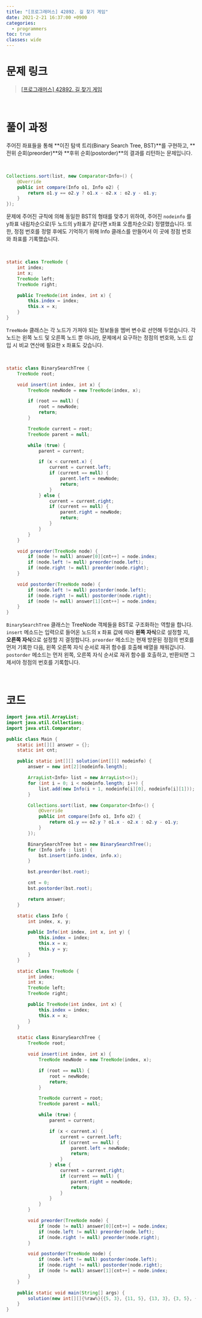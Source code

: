 ```yaml
---
title: "[프로그래머스] 42892. 길 찾기 게임"
date: 2021-2-21 16:37:00 +0900
categories:
  - programmers
toc: true
classes: wide
---
```


# 문제 링크

> [[프로그래머스] 42892. 길 찾기 게임](https://programmers.co.kr/learn/courses/30/lessons/42892)

<br>

# 풀이 과정

주어진 좌표들을 통해 **이진 탐색 트리(Binary Search Tree, BST)**를 구현하고, **전위 순회(preorder)**와 **후위 순회(postorder)**의 결과를 리턴하는 문제입니다.

<br>

```java
Collections.sort(list, new Comparator<Info>() {
    @Override
    public int compare(Info o1, Info o2) {
        return o1.y == o2.y ? o1.x - o2.x : o2.y - o1.y;
    }
});
```

문제에 주어진 규칙에 의해 동일한 BST의 형태를 맞추기 위하여, 주어진 `nodeinfo` 를 y좌표 내림차순으로(두 노드의 y좌표가 같다면 x좌표 오름차순으로) 정렬했습니다. 또한, 정점 번호를 정렬 후에도 기억하기 위해 Info 클래스를 만들어서 이 곳에 정점 번호와 좌표를 기록했습니다.

<br>

```java
static class TreeNode {
    int index;
    int x;
    TreeNode left;
    TreeNode right;

    public TreeNode(int index, int x) {
        this.index = index;
        this.x = x;
    }
}
```

`TreeNode` 클래스는 각 노드가 가져야 되는 정보들을 멤버 변수로 선언해 두었습니다. 각 노드는 왼쪽 노드 및 오른쪽 노드 뿐 아니라, 문제에서 요구하는 정점의 번호와, 노드 삽입 시 비교 연산에 필요한 x 좌표도 갖습니다.

<br>

```java
static class BinarySearchTree {
    TreeNode root;

    void insert(int index, int x) {
        TreeNode newNode = new TreeNode(index, x);

        if (root == null) {
            root = newNode;
            return;
        }

        TreeNode current = root;
        TreeNode parent = null;

        while (true) {
            parent = current;

            if (x < current.x) {
                current = current.left;
                if (current == null) {
                    parent.left = newNode;
                    return;
                }
            } else {
                current = current.right;
                if (current == null) {
                    parent.right = newNode;
                    return;
                }
            }
        }
    }

    void preorder(TreeNode node) {
        if (node != null) answer[0][cnt++] = node.index;
        if (node.left != null) preorder(node.left);
        if (node.right != null) preorder(node.right);
    }

    void postorder(TreeNode node) {
        if (node.left != null) postorder(node.left);
        if (node.right != null) postorder(node.right);
        if (node != null) answer[1][cnt++] = node.index;
    }
}
```

`BinarySearchTree` 클래스는 TreeNode 객체들을 BST로 구조화하는 역할을 합니다. `insert` 메소드는 입력으로 들어온 노드의 x 좌표 값에 따라 **왼쪽 자식**으로 설정할 지, **오른쪽 자식**으로 설정할 지 결정합니다. `preorder` 메소드는 현재 방문된 정점의 번호를 먼저 기록한 다음, 왼쪽 오른쪽 자식 순서로 재귀 함수를 호출해 배열을 채워갑니다. `postorder` 메소드는 먼저 왼쪽, 오른쪽 자식 순서로 재귀 함수를 호출하고, 반환되면 그제서야 정점의 번호를 기록합니다.

<br>

# 코드

```java
import java.util.ArrayList;
import java.util.Collections;
import java.util.Comparator;

public class Main {
    static int[][] answer = {};
    static int cnt;

    public static int[][] solution(int[][] nodeinfo) {
        answer = new int[2][nodeinfo.length];

        ArrayList<Info> list = new ArrayList<>();
        for (int i = 0; i < nodeinfo.length; i++) {
            list.add(new Info(i + 1, nodeinfo[i][0], nodeinfo[i][1]));
        }

        Collections.sort(list, new Comparator<Info>() {
            @Override
            public int compare(Info o1, Info o2) {
                return o1.y == o2.y ? o1.x - o2.x : o2.y - o1.y;
            }
        });

        BinarySearchTree bst = new BinarySearchTree();
        for (Info info : list) {
            bst.insert(info.index, info.x);
        }

        bst.preorder(bst.root);

        cnt = 0;
        bst.postorder(bst.root);

        return answer;
    }

    static class Info {
        int index, x, y;

        public Info(int index, int x, int y) {
            this.index = index;
            this.x = x;
            this.y = y;
        }
    }

    static class TreeNode {
        int index;
        int x;
        TreeNode left;
        TreeNode right;

        public TreeNode(int index, int x) {
            this.index = index;
            this.x = x;
        }
    }

    static class BinarySearchTree {
        TreeNode root;

        void insert(int index, int x) {
            TreeNode newNode = new TreeNode(index, x);

            if (root == null) {
                root = newNode;
                return;
            }

            TreeNode current = root;
            TreeNode parent = null;

            while (true) {
                parent = current;

                if (x < current.x) {
                    current = current.left;
                    if (current == null) {
                        parent.left = newNode;
                        return;
                    }
                } else {
                    current = current.right;
                    if (current == null) {
                        parent.right = newNode;
                        return;
                    }
                }
            }
        }

        void preorder(TreeNode node) {
            if (node != null) answer[0][cnt++] = node.index;
            if (node.left != null) preorder(node.left);
            if (node.right != null) preorder(node.right);
        }

        void postorder(TreeNode node) {
            if (node.left != null) postorder(node.left);
            if (node.right != null) postorder(node.right);
            if (node != null) answer[1][cnt++] = node.index;
        }
    }

    public static void main(String[] args) {
        solution(new int[][]{%raw%}{{5, 3}, {11, 5}, {13, 3}, {3, 5}, {6, 1}, {1, 3}, {8, 6}, {7, 2}, {2, 2}}{%endraw%});
    }
}
```